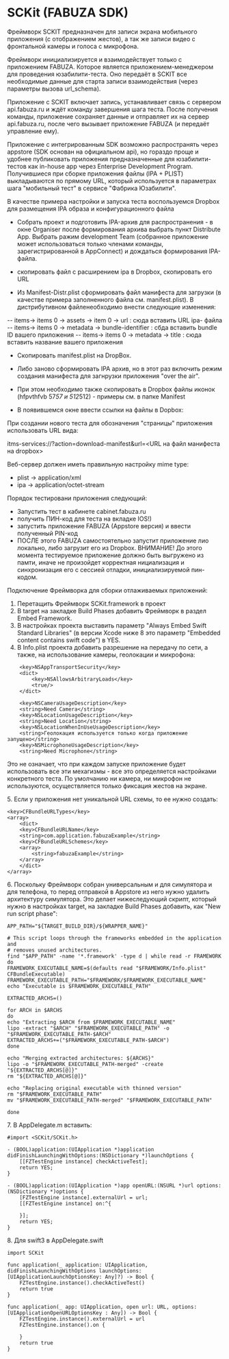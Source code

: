 # SCKit (FABUZA SDK)

Фреймворк SCKIT предназначен для записи экрана мобильного приложения (с отображением жестов), а так же записи видео с фронтальной камеры и голоса с микрофона.

Фреймворк инициализируется и взаимодействует только с приложением FABUZA. Которое является приложением-менеджером для проведения юзабилити-теста. Оно передаёт в SCKIT все необходимые данные для старта записи взаимодействия (через параметры вызова url_schema). 

Приложение с SCKIT включает запись, устанавливает связь с сервером api.fabuza.ru и ждёт команду завершения шага теста. После получения команды, приложение сохраняет данные и отправляет их на сервер api.fabuza.ru, после чего вызывает приложение FABUZA (и передаёт управление ему).

Приложение с интегрированным SDK возможно распространять через appstore (SDK основан на официальном api), но гораздо проще и удобнее публиковать приложения предназначенные для юзабилити-тестов как in-house app через Enterprise Development Program. Получившиеся при сборке приложения файлы (IPA + PLIST) выкладываются по прямому URL, который используется в параметрах шага "мобильный тест" в сервисе "Фабрика Юзабилити".


В качестве примера настройки и запуска теста воспользуемся Dropbox для размещения IPA образа и конфигурационного файла

- Собрать проект и подготовить IPA-архив для распространения - в окне Organiser после формирования архива выбрать пункт Distribute App. Выбрать ражим development Team (собранное приложение может использоваться только членами команды, зарегистрированной в AppConnect) и дождаться формирования IPA-файла. 

- скопировать файл с расширением ipa в Dropbox, скопировать его URL

- Из Manifest-Distr.plist сформировать файл манифеста для загрузки (в качестве примера заполненного файла см. manifest.plist). В дистрибутивном файленеобходимо внести следующие изменения:

-- items-> items 0 -> assets -> item 0 -> url : сюда вставить URL ipa- файла
-- items-> items 0 -> metadata -> bundle-identifier : сбда вставить bundle ID вашего приложения
--  items-> items 0 -> metadata -> title : сюда вставить название вашего приложения

- Скопировать manifest.plist  на DropBox. 

- Либо заново сформировать IPA архив, но в этот раз включить режим создания манифеста для загнрузки приложения "over the air". 

- При этом необходимо также скопировать в Dropbox файлы иконок (hfpvthfvb 57*57 и 512*512) - примеры см. в папке Manifest

 - В появившемся окне ввести ссылки на файлы в Dopbox:

При создании нового теста для обозначения "страницы" приложения использовать URL вида: 

itms-services://?action=download-manifest&url=<URL на файл манифеста на dropbox>

Веб-сервер должен иметь правильную настройку mime type:
* plist -> application/xml
* ipa -> application/octet-stream

Порядок тестировани приложения следующий: 

- Запустить тест в кабинете cabinet.fabuza.ru
- получить ПИН-код для теста на вкладке IOS!)
- запустить приложение FABUZA (Appstore версия) и ввести полученный PIN-код
- ПОСЛЕ этого FABUZA самостоятельно запустит приложение лио локально, либо загрузит его из Dropbox.
ВНИМАНИЕ! До этого момента тестируемое приложение должно быть выгружено из памти, иначе не произойдет корректная нициализация и синхронизация его с сессией отладки, инициализируемой пин-кодом.


Подключение Фреймворка для сборки отлаживаемых приложений:
1. Перетащить Фреймворк SCKit.framework в проект
2. В target на закладке Build Phases добавить Фреймворк в раздел Embed Framework.
3. В настройках проекта выставить параметр "Always Embed Swift Standard Libraries" (в версии Xcode ниже 8 это параметр "Embedded content contains swift code") в YES.
4. В Info.plist проекта добавить разрешение на передачу по сети, а также, на использование камеры, геолокации и микрофона:
```
    <key>NSAppTransportSecurity</key>
    <dict>
        <key>NSAllowsArbitraryLoads</key>
        <true/>
    </dict>

    <key>NSCameraUsageDescription</key>
    <string>Need Camera</string>
    <key>NSLocationUsageDescription</key>
    <string>Need Location</string>
    <key>NSLocationWhenInUseUsageDescription</key>
    <string>Геолокация используется только когда приложение запущено</string>
    <key>NSMicrophoneUsageDescription</key>
    <string>Need Microphone</string>
```

Это не означает, что при каждом запуске приложение будет использовать все эти мехагизмы - все это определяется настройками конкретного теста. По умолчанию ни камера, ни микрофон не используются, осуществляется только фиксация жестов на экране. 


5\. Если у приложения нет уникальной URL схемы, то ее нужно создать:

```
<key>CFBundleURLTypes</key>
<array>
    <dict>
    <key>CFBundleURLName</key>
    <string>com.application.fabuzaExample</string>
    <key>CFBundleURLSchemes</key>
    <array>
        <string>fabuzaExample</string>
    </array>
    </dict>
</array>
```

6\. Поскольку Фреймворк собран универсальным и для симулятора и для телефона, то перед отправкой в Appstore из него нужно удалить архитектуру симулятора. Это делает нижеследующий скрипт, который нужно в настройках target, на закладке Build Phases добавить, как "New run script phase":

```
APP_PATH="${TARGET_BUILD_DIR}/${WRAPPER_NAME}"

# This script loops through the frameworks embedded in the application and
# removes unused architectures.
find "$APP_PATH" -name '*.framework' -type d | while read -r FRAMEWORK
do
FRAMEWORK_EXECUTABLE_NAME=$(defaults read "$FRAMEWORK/Info.plist" CFBundleExecutable)
FRAMEWORK_EXECUTABLE_PATH="$FRAMEWORK/$FRAMEWORK_EXECUTABLE_NAME"
echo "Executable is $FRAMEWORK_EXECUTABLE_PATH"

EXTRACTED_ARCHS=()

for ARCH in $ARCHS
do
echo "Extracting $ARCH from $FRAMEWORK_EXECUTABLE_NAME"
lipo -extract "$ARCH" "$FRAMEWORK_EXECUTABLE_PATH" -o "$FRAMEWORK_EXECUTABLE_PATH-$ARCH"
EXTRACTED_ARCHS+=("$FRAMEWORK_EXECUTABLE_PATH-$ARCH")
done

echo "Merging extracted architectures: ${ARCHS}"
lipo -o "$FRAMEWORK_EXECUTABLE_PATH-merged" -create "${EXTRACTED_ARCHS[@]}"
rm "${EXTRACTED_ARCHS[@]}"

echo "Replacing original executable with thinned version"
rm "$FRAMEWORK_EXECUTABLE_PATH"
mv "$FRAMEWORK_EXECUTABLE_PATH-merged" "$FRAMEWORK_EXECUTABLE_PATH"

done
```


7\. В AppDelegate.m вставить:

```
#import <SCKit/SCKit.h>

- (BOOL)application:(UIApplication *)application didFinishLaunchingWithOptions:(NSDictionary *)launchOptions {
    [[FZTestEngine instance] checkActiveTest];
    return YES;
}

- (BOOL)application:(UIApplication *)app openURL:(NSURL *)url options:(NSDictionary *)options {
    [FZTestEngine instance].externalUrl = url;
    [[FZTestEngine instance] on:^{
    
    }];
    return YES;
}
```

8\. Для swift3 в AppDelegate.swift

```
import SCKit

func application(_ application: UIApplication, didFinishLaunchingWithOptions launchOptions: [UIApplicationLaunchOptionsKey: Any]?) -> Bool {
    FZTestEngine.instance().checkActiveTest()
    return true
}

func application(_ app: UIApplication, open url: URL, options: [UIApplicationOpenURLOptionsKey : Any]) -> Bool {
    FZTestEngine.instance().externalUrl = url
    FZTestEngine.instance().on {
    
    }
    return true
}
```

